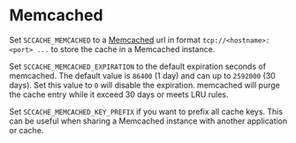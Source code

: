 # Memcached

Set `SCCACHE_MEMCACHED` to a [Memcached](https://memcached.org/) url in format `tcp://<hostname>:<port> ...` to store the cache in a Memcached instance.

Set `SCCACHE_MEMCACHED_EXPIRATION` to the default expiration seconds of memcached. The default value is `86400` (1 day) and can up to `2592000` (30 days). Set this value to `0` will disable the expiration. memcached will purge the cache entry while it exceed 30 days or meets LRU rules.

Set `SCCACHE_MEMCACHED_KEY_PREFIX` if you want to prefix all cache keys. This can be
useful when sharing a Memcached instance with another application or cache.
